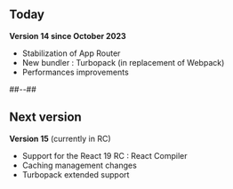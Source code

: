 <!-- .slide: class=" two-column" -->

## Today

**Version 14 since October 2023**

- Stabilization of App Router
- New bundler : Turbopack (in replacement of Webpack)
- Performances improvements

##--##

## Next version

**Version 15** (currently in RC)

- Support for the React 19 RC : React Compiler
- Caching management changes
- Turbopack extended support
